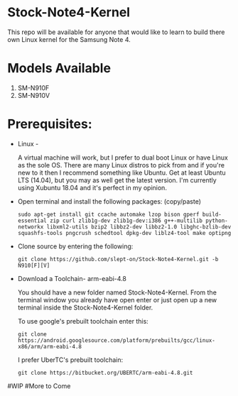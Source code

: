 # Stock-Note4-Kernel

This repo will be available for anyone that would like to learn
to build there own Linux kernel for the Samsung Note 4.


# Models Available
1. SM-N910F
2. SM-N910V


# Prerequisites:

* Linux - 

    A virtual machine will work, but I prefer to dual boot Linux or have Linux as the sole OS. There are many Linux distros to pick from and if you're new to it then I recommend something like Ubuntu. Get at least Ubuntu LTS              (14.04), but you may as well get the latest version. I'm currently using Xubuntu 18.04 and it's perfect in my              opinion.

* Open terminal and install the following packages: (copy/paste)

      sudo apt-get install git ccache automake lzop bison gperf build-essential zip curl zlib1g-dev zlib1g-dev:i386 g++-multilib python-networkx libxml2-utils bzip2 libbz2-dev libbz2-1.0 libghc-bzlib-dev squashfs-tools pngcrush schedtool dpkg-dev liblz4-tool make optipng
  
* Clone source by entering the following:

      git clone https://github.com/slept-on/Stock-Note4-Kernel.git -b N910[F][V]

* Download a Toolchain- arm-eabi-4.8

    You should have a new folder named Stock-Note4-Kernel. From the terminal window you already have open enter <cd Stock-Note4-Kernel> or just open up a new terminal inside the Stock-Note4-Kernel folder. 

   To use google's prebuilt toolchain enter this:

      git clone https://android.googlesource.com/platform/prebuilts/gcc/linux-x86/arm/arm-eabi-4.8

   I prefer UberTC's prebuilt toolchain:

      git clone https://bitbucket.org/UBERTC/arm-eabi-4.8.git





#WIP
#More to Come
